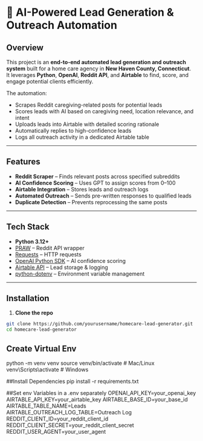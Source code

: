 # 🧠 AI-Powered Lead Generation & Outreach Automation

## Overview
This project is an **end-to-end automated lead generation and outreach system** built for a home care agency in **New Haven County, Connecticut**.  
It leverages **Python**, **OpenAI**, **Reddit API**, and **Airtable** to find, score, and engage potential clients efficiently.

The automation:
- Scrapes Reddit caregiving-related posts for potential leads
- Scores leads with AI based on caregiving need, location relevance, and intent
- Uploads leads into Airtable with detailed scoring rationale
- Automatically replies to high-confidence leads
- Logs all outreach activity in a dedicated Airtable table

---

## Features
- **Reddit Scraper** – Finds relevant posts across specified subreddits  
- **AI Confidence Scoring** – Uses GPT to assign scores from 0–100  
- **Airtable Integration** – Stores leads and outreach logs  
- **Automated Outreach** – Sends pre-written responses to qualified leads  
- **Duplicate Detection** – Prevents reprocessing the same posts

---

## Tech Stack
- **Python 3.12+**
- [PRAW](https://praw.readthedocs.io/) – Reddit API wrapper
- [Requests](https://docs.python-requests.org/) – HTTP requests
- [OpenAI Python SDK](https://github.com/openai/openai-python) – AI confidence scoring
- [Airtable API](https://airtable.com/api) – Lead storage & logging
- [python-dotenv](https://github.com/theskumar/python-dotenv) – Environment variable management

---

## Installation

1. **Clone the repo**
```bash
git clone https://github.com/yourusername/homecare-lead-generator.git
cd homecare-lead-generator
```

## Create Virtual Env
python -m venv venv
source venv/bin/activate   # Mac/Linux
venv\Scripts\activate      # Windows

##Install Dependencies
pip install -r requirements.txt

##Set env Variables in a .env separately
OPENAI_API_KEY=your_openai_key
AIRTABLE_API_KEY=your_airtable_key
AIRTABLE_BASE_ID=your_base_id
AIRTABLE_TABLE_NAME=Leads
AIRTABLE_OUTREACH_LOG_TABLE=Outreach Log
REDDIT_CLIENT_ID=your_reddit_client_id
REDDIT_CLIENT_SECRET=your_reddit_client_secret
REDDIT_USER_AGENT=your_user_agent

